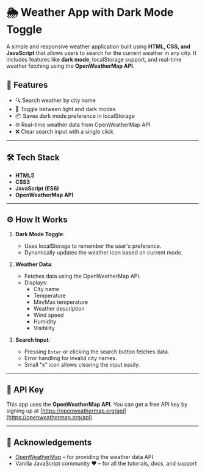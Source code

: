 # 🌦️ Weather App with Dark Mode Toggle

A simple and responsive weather application built using **HTML, CSS, and JavaScript** that allows users to search for the current weather in any city. It includes features like **dark mode**, localStorage support, and real-time weather fetching using the **OpenWeatherMap API**.

## 🚀 Features

- 🔍 Search weather by city name
- 🌙 Toggle between light and dark modes
- 📦 Saves dark mode preference in localStorage
- 🌐 Real-time weather data from OpenWeatherMap API
- ❌ Clear search input with a single click

---


## 🛠️ Tech Stack

- **HTML5**
- **CSS3**
- **JavaScript (ES6)**
- **OpenWeatherMap API**

---


## ⚙️ How It Works

1. **Dark Mode Toggle**:
   - Uses localStorage to remember the user's preference.
   - Dynamically updates the weather icon based on current mode.

2. **Weather Data**:
   - Fetches data using the OpenWeatherMap API.
   - Displays:
     - City name
     - Temperature
     - Min/Max temperature
     - Weather description
     - Wind speed
     - Humidity
     - Visibility

3. **Search Input**:
   - Pressing `Enter` or clicking the search button fetches data.
   - Error handling for invalid city names.
   - Small “x” icon allows clearing the input easily.

---


## 🔑 API Key

This app uses the **OpenWeatherMap API**. You can get a free API key by signing up at [https://openweathermap.org/api](https://openweathermap.org/api)

---


## 🙌 Acknowledgements

- [OpenWeatherMap](https://openweathermap.org/) – for providing the weather data API  
- Vanilla JavaScript community ❤️ – for all the tutorials, docs, and support



